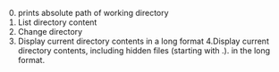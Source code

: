 0. prints  absolute path of working directory
1. List directory content
2. Change directory
3. Display current directory contents in a long format
4.Display current directory contents, including hidden files (starting with .). in the long format.
